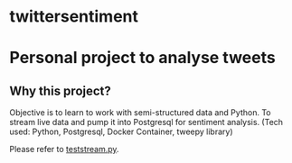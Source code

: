 # twittersentiment
<h1>Personal project to analyse tweets</h1>

<h2>Why this project?</h2>
<p>Objective is to learn to work with semi-structured data and Python. To stream live data and pump it into Postgresql for sentiment analysis. (Tech used: Python, Postgresql, Docker Container, tweepy library)

Please refer to <a href="https://github.com/imtimwong/twittersentiment/blob/feature1/teststream.py">teststream.py</a>.</p>
